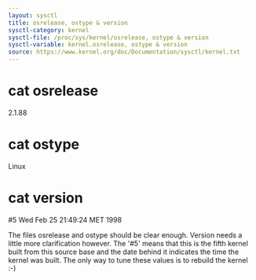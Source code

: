 ```yaml
---
layout: sysctl
title: osrelease, ostype & version
sysctl-category: kernel
sysctl-file: /proc/sys/kernel/osrelease, ostype & version
sysctl-variable: kernel.osrelease, ostype & version
source: https://www.kernel.org/doc/Documentation/sysctl/kernel.txt
---
```


# cat osrelease
2.1.88
# cat ostype
Linux
# cat version
#5 Wed Feb 25 21:49:24 MET 1998

The files osrelease and ostype should be clear enough. Version
needs a little more clarification however. The '#5' means that
this is the fifth kernel built from this source base and the
date behind it indicates the time the kernel was built.
The only way to tune these values is to rebuild the kernel :-)

